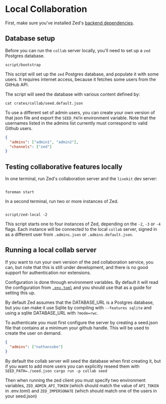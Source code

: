 # Local Collaboration

First, make sure you've installed Zed's [backend dependencies](../developing-zed.md#backend-dependencies).

## Database setup

Before you can run the `collab` server locally, you'll need to set up a `zed` Postgres database.

```
script/bootstrap
```

This script will set up the `zed` Postgres database, and populate it with some users. It requires internet access, because it fetches some users from the GitHub API.

The script will seed the database with various content defined by:

```
cat crates/collab/seed.default.json
```

To use a different set of admin users, you can create your own version of that json file and export the `SEED_PATH` environment variable. Note that the usernames listed in the admins list currently must correspond to valid Github users.

```json
{
  "admins": ["admin1", "admin2"],
  "channels": ["zed"]
}
```

## Testing collaborative features locally

In one terminal, run Zed's collaboration server and the `livekit` dev server:

```

foreman start

```

In a second terminal, run two or more instances of Zed.

```

script/zed-local -2

```

This script starts one to four instances of Zed, depending on the `-2`, `-3` or `-4` flags. Each instance will be connected to the local `collab` server, signed in as a different user from `.admins.json` or `.admins.default.json`.

## Running a local collab server

If you want to run your own version of the zed collaboration service, you can, but note that this is still under development, and there is no good support for authentication nor extensions.

Configuration is done through environment variables. By default it will read the configuration from [`.env.toml`](../../crates/collab/.env.toml) and you should use that as a guide for setting this up.

By default Zed assumes that the DATABASE_URL is a Postgres database, but you can make it use Sqlite by compiling with `--features sqlite` and using a sqlite DATABASE_URL with `?mode=rwc`.

To authenticate you must first configure the server by creating a seed.json file that contains at a minimum your github handle. This will be used to create the user on demand.

```json
{
  "admins": ["nathansobo"]
}
```

By default the collab server will seed the database when first creating it, but if you want to add more users you can explicitly reseed them with `SEED_PATH=./seed.json cargo run -p collab seed`

Then when running the zed client you must specify two environment variables, `ZED_ADMIN_API_TOKEN` (which should match the value of `API_TOKEN` in .env.toml) and `ZED_IMPERSONATE` (which should match one of the users in your seed.json)
